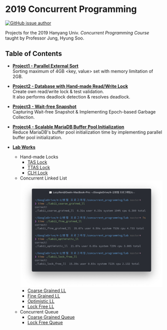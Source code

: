 # 2019 Concurrent Programming

[![GitHub issue author](https://img.shields.io/badge/author-Dae%20In%20Lee-blue.svg)](https://github.com/LazyRen)

Projects for the 2019 Hanyang Univ. *Concurrent Programming Course* taught by Professor Jung, Hyung Soo.



## Table of Contents

* **[Project1 - Parallel External Sort](./project1)**<br>
    Sorting maximum of 4GB <key, value> set with memory limitation of 2GB.<br>

* **[Project2 - Database with Hand-made Read/Write Lock](./project2)**<br>
    Create own read/write lock & test validation.<br>
    It also performs deadlock detection & resolves deadlock.<br>

* **[Project3 - Wait-free Snapshot](./project3)**<br>
    Capturing Wait-free Snapshot & Implementing Epoch-based Garbage Collection.<br>

* **[Project4 - Scalable MariaDB Buffer Pool Initialization](./project4)**<br>
    Reduce MariaDB's buffer pool initialization time by implementing parallel buffer pool initialization.<br>

* **[Lab Works](./lab)**
    * Hand-made Locks
        * [TAS Lock](./lab/lab10_prac_tas_lock.cpp)
        * [TTAS Lock](./lab/lab10_prac_ttas_lock.cpp)
        * [CLH Lock](./lab/lab10_prac_clh_lock.cpp)
    * Concurrent Linked List
    ![LL Performance](./lab/lab11_elapsed_time_measured.png)
        * [Coarse Grained LL](./lab/lab11_coarse_grained_ll.cpp)
        * [Fine Grained LL](./lab/lab11_fine_grained_ll.cpp)
        * [Optimistic LL](./lab/lab11_optimistic_ll.cpp)
        * [Lock Free LL](./lab/lab11_lock_free_ll.cpp)
    * Concurrent Queue
        * [Coarse Grained Queue](./lab/lab12_coarse_grained_queue.cpp)
        * [Lock Free Queue](./lab/lab12_lock_free_queue.cpp)
